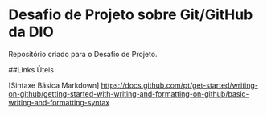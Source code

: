 # Desafio de Projeto sobre Git/GitHub da DIO

Repositório criado para o Desafio de Projeto.

##Links Úteis

[Sintaxe Básica Markdown] https://docs.github.com/pt/get-started/writing-on-github/getting-started-with-writing-and-formatting-on-github/basic-writing-and-formatting-syntax

